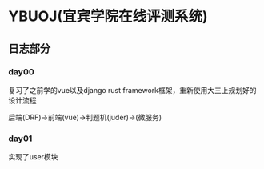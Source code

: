 
# YBUOJ(宜宾学院在线评测系统)

## 日志部分

### day00
复习了之前学的vue以及django rust framework框架，重新使用大三上规划好的设计流程

后端(DRF)->前端(vue)->判题机(juder)->(微服务)

### day01
实现了user模块
